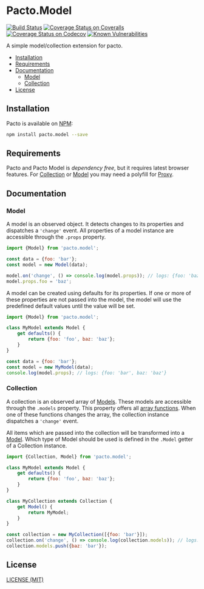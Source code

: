 # Pacto.Model

[![Build Status](https://travis-ci.org/schorfES/pacto.model.svg?branch=master)](https://travis-ci.org/schorfES/pacto.model)
[![Coverage Status on Coveralls](https://coveralls.io/repos/github/schorfES/pacto.model/badge.svg?branch=master)](https://coveralls.io/github/schorfES/pacto.model?branch=master)
[![Coverage Status on Codecov](https://codecov.io/gh/schorfES/pacto.model/branch/master/graph/badge.svg)](https://codecov.io/gh/schorfES/pacto.model)
[![Known Vulnerabilities](https://snyk.io/test/github/schorfES/pacto.model/badge.svg)](https://snyk.io/test/github/schorfES/pacto.model)

A simple model/collection extension for pacto.

<!-- START doctoc generated TOC please keep comment here to allow auto update -->
<!-- DON'T EDIT THIS SECTION, INSTEAD RE-RUN doctoc TO UPDATE -->


- [Installation](#installation)
- [Requirements](#requirements)
- [Documentation](#documentation)
  - [Model](#model)
  - [Collection](#collection)
- [License](#license)

<!-- END doctoc generated TOC please keep comment here to allow auto update -->


## Installation

Pacto is available on [NPM](https://www.npmjs.com/package/pacto.model):

```bash
npm install pacto.model --save
```

## Requirements

Pacto and Pacto Model is _dependency free_, but it requires latest browser features.
For [Collection](#collection) or [Model](#model) you may need a polyfill for
[Proxy](https://www.npmjs.com/package/proxy-polyfill).

## Documentation

### Model

A model is an observed object. It detects changes to its properties and
dispatches a `'change'` event. All properties of a model instance are accessible
through the `.props` property.

```javascript
import {Model} from 'pacto.model';

const data = {foo: 'bar'};
const model = new Model(data);

model.on('change', () => console.log(model.props)); // logs: {foo: 'baz'}
model.props.foo = 'baz';
```

A model can be created using defaults for its properties. If one or more of
these properties are not passed into the model, the model will use the
predefined default values until the value will be set.

```javascript
import {Model} from 'pacto.model';

class MyModel extends Model {
	get defaults() {
		return {foo: 'foo', baz: 'baz'};
	}
}

const data = {foo: 'bar'};
const model = new MyModel(data);
console.log(model.props); // logs: {foo: 'bar', baz: 'baz'}
```

### Collection

A collection is an observed array of [Models](#model). These models are
accessible through the `.models` property. This property offers all
[array functions](https://developer.mozilla.org/en-US/docs/Web/JavaScript/Reference/Global_Objects/Array).
When one of these functions changes the array, the collection instance
dispatches a `'change'` event.

All items which are passed into the collection will be transformed into a
[Model](#model). Which type of Model should be used is defined in the `.Model`
getter of a Collection instance.

```javascript
import {Collection, Model} from 'pacto.model';

class MyModel extends Model {
	get defaults() {
		return {foo: 'foo', baz: 'baz'};
	}
}

class MyCollection extends Collection {
	get Model() {
		return MyModel;
	}
}

const collection = new MyCollection([{foo: 'bar'}]);
collection.on('change', () => console.log(collection.models)); // logs: [{foo: 'bar', baz: 'baz'}, {foo: 'foo', baz: 'bar'}]
collection.models.push({baz: 'bar'});
```

## License

[LICENSE (MIT)](./LICENSE)

